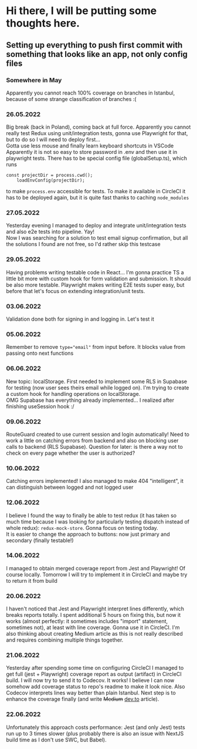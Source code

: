 # Hi there, I will be putting some thoughts here.

## Setting up everything to push first commit with something that looks like an app, not only config files

### Somewhere in May

Apparently you cannot reach 100% coverage on branches in Istanbul, because of some strange classification of branches :(
<br>

### 26.05.2022

Big break (back in Poland), coming back at full force. Apparently you cannot really test Redux using unit/integration tests, gonna use Playwright for that, but to do so I will need to deploy first...  
Gotta use less mouse and finally learn keyboard shortcuts in VSCode  
Apparently it is not so easy to store password in .env and then use it in playwright tests. There has to be special config file (globalSetup.ts), which runs

```
const projectDir = process.cwd();
	loadEnvConfig(projectDir);
```

to make `process.env` accessible for tests. To make it available in CircleCI it has to be deployed again, but it is quite fast thanks to caching `node_modules`

### 27.05.2022

Yesterday evening I managed to deploy and integrate unit/integration tests and also e2e tests into pipeline. Yay!  
Now I was searching for a solution to test email signup confirmation, but all the solutions I found are not free, so I'd rather skip this testcase

### 29.05.2022

Having problems writing testable code in React... I'm gonna practice TS a little bit more with custom hook for form validation and submission. It should be also more testable. Playwright makes writing E2E tests super easy, but before that let's focus on extending integration/unit tests.

### 03.06.2022

Validation done both for signing in and logging in. Let's test it

### 05.06.2022

Remember to remove `type="email"` from input before. It blocks value from passing onto next functions

### 06.06.2022

New topic: localStorage. First needed to implement some RLS in Supabase for testing (now user sees theirs email while logged on). I'm trying to create a custom hook for handling operations on localStorage.  
OMG Supabase has everything already implemented... I realized after finishing useSession hook :/

### 09.06.2022

RouteGuard created to use current session and login automatically! Need to work a little on catching errors from backend and also on blocking user calls to backend (RLS Supabase). Question for later: is there a way not to check on every page whether the user is authorized?

### 10.06.2022

Catching errors implemented! I also managed to make 404 "intelligent", it can distinguish between logged and not logged user

### 12.06.2022

I believe I found the way to finally be able to test redux (it has taken so much time because I was looking for particularly testing dispatch instead of whole redux): `redux-mock-store`. Gonna focus on testing today.  
It is easier to change the approach to buttons: now just primary and secondary (finally testable!)

### 14.06.2022

I managed to obtain merged coverage report from Jest and Playwright! Of course locally. Tomorrow I will try to implement it in CircleCI and maybe try to return it from build

### 20.06.2022

I haven't noticed that Jest and Playwright interpret lines differently, which breaks reports totally. I spent additional 5 hours on fixing this, but now it works (almost perfectly: it sometimes includes "import" statement, sometimes not), at least with line coverage. Gonna use it in CircleCI. I'm also thinking about creating Medium article as this is not really described and requires combining multiple things together.

### 21.06.2022

Yesterday after spending some time on configuring CircleCI I managed to get full (jest + Playwright) coverage report as output (artifact) in CircleCI build. I will now try to send it to Codecov. It works! I believe I can now somehow add coverage status to repo's readme to make it look nice. Also Codecov interprets lines way better than plain Istanbul. Next step is to enhance the coverage finally (and write ~~Medium~~ [dev.to](https://dev.to/) article).

### 22.06.2022

Unfortunately this approach costs performance: Jest (and only Jest) tests run up to 3 times slower (plus probably there is also an issue with NextJS build time as I don't use SWC, but Babel).
